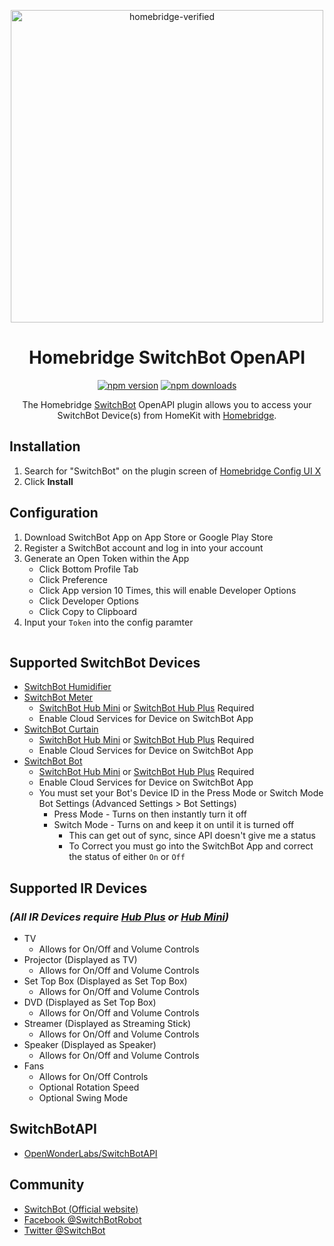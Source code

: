 <span align="center">

<a href="https://github.com/homebridge/verified/blob/master/verified-plugins.json"><img alt="homebridge-verified" src="https://raw.githubusercontent.com/OpenWonderLabs/homebridge-switchbot-openapi/main/switchbot/Homebridge_x_SwitchBot.svg?sanitize=true" width="500px"></a>

# Homebridge SwitchBot OpenAPI

<a href="https://www.npmjs.com/package/homebridge-switchbot-openapi"><img title="npm version" src="https://badgen.net/npm/v/homebridge-switchbot-openapi" ></a>
<a href="https://www.npmjs.com/package/homebridge-switchbot-openapi"><img title="npm downloads" src="https://badgen.net/npm/dt/homebridge-switchbot-openapi" ></a>

<p>The Homebridge <a href="https://www.switch-bot.com">SwitchBot</a>  OpenAPI
plugin allows you to access your SwitchBot Device(s) from HomeKit with
  <a href="https://homebridge.io">Homebridge</a>. 
</p>

</span>

## Installation

1. Search for "SwitchBot" on the plugin screen of [Homebridge Config UI X](https://github.com/oznu/homebridge-config-ui-x)
2. Click **Install**

## Configuration

1. Download SwitchBot App on App Store or Google Play Store
2. Register a SwitchBot account and log in into your account
3. Generate an Open Token within the App
    - Click Bottom Profile Tab
    - Click Preference
    - Click App version 10 Times, this will enable Developer Options
    - Click Developer Options
    - Click Copy to Clipboard
4. Input your `Token` into the config paramter

<p align="center">

<img src="" width="1px">

</p>

## Supported SwitchBot Devices

- [SwitchBot Humidifier](https://www.switch-bot.com/products/switchbot-smart-humidifier)
- [SwitchBot Meter](https://www.switch-bot.com/products/switchbot-meter)
    - [SwitchBot Hub Mini](https://www.switch-bot.com/products/switchbot-hub-mini) or [SwitchBot Hub Plus](https://www.switch-bot.com/products/switchbot-hub-plus) Required
    - Enable Cloud Services for Device on SwitchBot App
- [SwitchBot Curtain](https://www.switch-bot.com/products/switchbot-curtain)
    - [SwitchBot Hub Mini](https://www.switch-bot.com/products/switchbot-hub-mini) or [SwitchBot Hub Plus](https://www.switch-bot.com/products/switchbot-hub-plus) Required
    - Enable Cloud Services for Device on SwitchBot App
- [SwitchBot Bot](https://www.switch-bot.com/products/switchbot-bot)
    - [SwitchBot Hub Mini](https://www.switch-bot.com/products/switchbot-hub-mini) or [SwitchBot Hub Plus](https://www.switch-bot.com/products/switchbot-hub-plus) Required
    - Enable Cloud Services for Device on SwitchBot App
    - You must set your Bot's Device ID in the Press Mode or Switch Mode Bot Settings (Advanced Settings > Bot Settings)
        - Press Mode - Turns on then instantly turn it off
        - Switch Mode - Turns on and keep it on until it is turned off
            - This can get out of sync, since API doesn't give me a status
            - To Correct you must go into the SwitchBot App and correct the status of either `On` or `Off`

## Supported IR Devices
### _(All IR Devices require [Hub Plus](https://www.switch-bot.com/products/switchbot-hub-plus) or [Hub Mini](https://www.switch-bot.com/products/switchbot-hub-mini))_

- TV
    - Allows for On/Off and Volume Controls
- Projector (Displayed as TV)
    - Allows for On/Off and Volume Controls
- Set Top Box  (Displayed as Set Top Box)
    - Allows for On/Off and Volume Controls
- DVD  (Displayed as Set Top Box)
    - Allows for On/Off and Volume Controls
- Streamer  (Displayed as Streaming Stick)
    - Allows for On/Off and Volume Controls
- Speaker  (Displayed as Speaker)
    - Allows for On/Off and Volume Controls
- Fans
    - Allows for On/Off Controls
    - Optional Rotation Speed
    - Optional Swing Mode

## SwitchBotAPI

- [OpenWonderLabs/SwitchBotAPI](https://github.com/OpenWonderLabs/SwitchBotAPI)

## Community

* [SwitchBot (Official website)](https://www.switch-bot.com/)
* [Facebook @SwitchBotRobot](https://www.facebook.com/SwitchBotRobot/) 
* [Twitter @SwitchBot](https://twitter.com/switchbot) 
